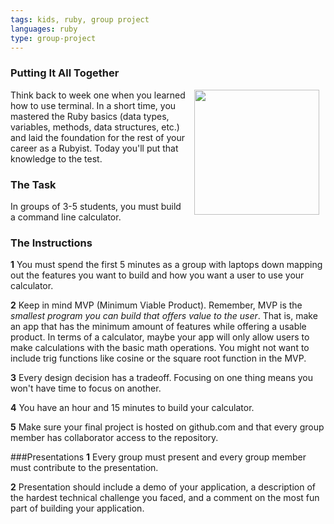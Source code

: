 ```yaml
---
tags: kids, ruby, group project
languages: ruby
type: group-project
---
```


### Putting It All Together
<img src="https://after-school-assets.s3.amazonaws.com/calculator.gif" width="200px" align="right" hspace="10"> Think back to week one when you learned how to use terminal. In a short time, you mastered the Ruby basics (data types, variables, methods, data structures, etc.) and laid the foundation for the rest of your career as a Rubyist. Today you'll put that knowledge to the test.

### The Task
In groups of 3-5 students, you must build a command line calculator. 

### The Instructions
**1** You must spend the first 5 minutes as a group with laptops down mapping out the features you want to build and how you want a user to use your calculator.

**2** Keep in mind MVP (Minimum Viable Product). Remember, MVP is the _smallest program you can build that offers value to the user_. That is, make an app that has the minimum amount of features while offering a usable product. In terms of a calculator, maybe your app will only allow users to make calculations with the basic math operations. You might not want to include trig functions like cosine or the square root function in the MVP.

**3** Every design decision has a tradeoff. Focusing on one thing means you won't have time to focus on another.

**4** You have an hour and 15 minutes to build your calculator.

**5** Make sure your final project is hosted on github.com and that every group member has collaborator access to the repository.

###Presentations
**1** Every group must present and every group member must contribute to the presentation.

**2** Presentation should include a demo of your application, a description of the hardest technical challenge you faced, and a comment on the most fun part of building your application.
